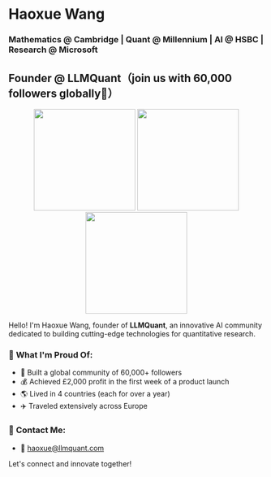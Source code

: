 # Haoxue Wang

### Mathematics @ Cambridge | Quant @ Millennium | AI @ HSBC | Research @ Microsoft 

## Founder @ LLMQuant（join us with 60,000 followers globally🙋）

<p align="center">
  <img src="https://github.com/user-attachments/assets/2d21b35a-a8bb-4935-9d51-f41d8e1e865f" width="200"/>
  <img src="https://github.com/user-attachments/assets/76ca9da9-36e9-49ae-b885-77feae0801ef" width="200"/>
  <img src="https://github.com/user-attachments/assets/d1f0629d-0570-4b11-a75e-2e545636476c" width="200"/>
</p>


Hello! I'm Haoxue Wang, founder of **LLMQuant**, an innovative AI community dedicated to building cutting-edge technologies for quantitative research.

### 🌟 **What I'm Proud Of:**
- 🚀 Built a global community of 60,000+ followers
- 💰 Achieved £2,000 profit in the first week of a product launch
- 🌎 Lived in 4 countries (each for over a year)
- ✈️ Traveled extensively across Europe


### 💬 **Contact Me:**
- 📧 [haoxue@llmquant.com](mailto:haoxue@llmquant.com)

Let's connect and innovate together!

